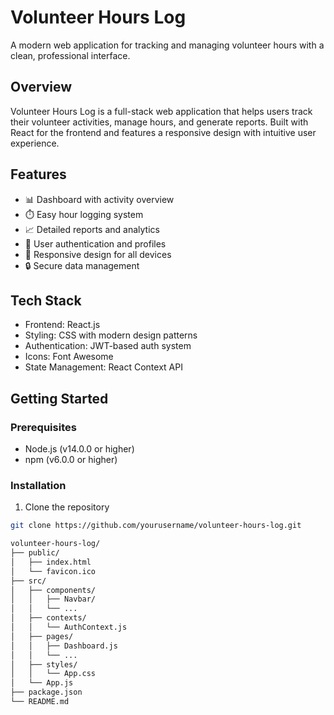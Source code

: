 # Volunteer Hours Log

A modern web application for tracking and managing volunteer hours with a clean, professional interface.

## Overview

Volunteer Hours Log is a full-stack web application that helps users track their volunteer activities, manage hours, and generate reports. Built with React for the frontend and features a responsive design with intuitive user experience.

## Features

- 📊 Dashboard with activity overview
- ⏱️ Easy hour logging system
- 📈 Detailed reports and analytics
- 👤 User authentication and profiles
- 📱 Responsive design for all devices
- 🔒 Secure data management

## Tech Stack

- Frontend: React.js
- Styling: CSS with modern design patterns
- Authentication: JWT-based auth system
- Icons: Font Awesome
- State Management: React Context API

## Getting Started

### Prerequisites

- Node.js (v14.0.0 or higher)
- npm (v6.0.0 or higher)

### Installation

1. Clone the repository
```bash
git clone https://github.com/yourusername/volunteer-hours-log.git

volunteer-hours-log/
├── public/
│   ├── index.html
│   └── favicon.ico
├── src/
│   ├── components/
│   │   ├── Navbar/
│   │   └── ...
│   ├── contexts/
│   │   └── AuthContext.js
│   ├── pages/
│   │   ├── Dashboard.js
│   │   └── ...
│   ├── styles/
│   │   └── App.css
│   └── App.js
├── package.json
└── README.md
